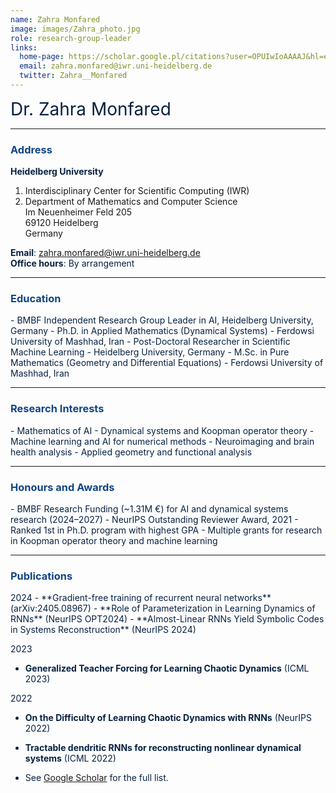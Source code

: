 ```yaml
---
name: Zahra Monfared
image: images/Zahra_photo.jpg
role: research-group-leader
links:
  home-page: https://scholar.google.pl/citations?user=OPUIwIoAAAAJ&hl=en
  email: zahra.monfared@iwr.uni-heidelberg.de 
  twitter: Zahra__Monfared
---
```


<span style="font-size: 2em; color: #072140;">Dr. Zahra Monfared</span>

---

### <span style="color: #114584;">Address</span>

<span style="color: #072140;">**Heidelberg University**  
1. Interdisciplinary Center for Scientific Computing (IWR)  
2. Department of Mathematics and Computer Science  
Im Neuenheimer Feld 205  
69120 Heidelberg  
Germany</span>

<span style="color: #072140;"><strong>Email</strong>: <a href="mailto:zahra.monfared@iwr.uni-heidelberg.de" style="color: #114584;">zahra.monfared@iwr.uni-heidelberg.de</a></span>  
<span style="color: #072140;"><strong>Office hours</strong>: By arrangement</span>

---

### <span style="color: #114584;">Education</span>

<span style="color: #072140;">
- BMBF Independent Research Group Leader in AI, Heidelberg University, Germany  
- Ph.D. in Applied Mathematics (Dynamical Systems) - Ferdowsi University of Mashhad, Iran  
- Post-Doctoral Researcher in Scientific Machine Learning - Heidelberg University, Germany  
- M.Sc. in Pure Mathematics (Geometry and Differential Equations) - Ferdowsi University of Mashhad, Iran  
</span>

---

### <span style="color: #114584;">Research Interests</span>

<span style="color: #072140;">
- Mathematics of AI  
- Dynamical systems and Koopman operator theory  
- Machine learning and AI for numerical methods  
- Neuroimaging and brain health analysis  
- Applied geometry and functional analysis  
</span>

---

### <span style="color: #114584;">Honours and Awards</span>

<span style="color: #072140;">
- BMBF Research Funding (~1.31M €) for AI and dynamical systems research (2024–2027)  
- NeurIPS Outstanding Reviewer Award, 2021  
- Ranked 1st in Ph.D. program with highest GPA  
- Multiple grants for research in Koopman operator theory and machine learning  
</span>

---

### <span style="color: #114584;">Publications</span>

<span style="color: #072140;">
2024  
- **Gradient-free training of recurrent neural networks** (arXiv:2405.08967)  
- **Role of Parameterization in Learning Dynamics of RNNs** (NeurIPS OPT2024)  
- **Almost-Linear RNNs Yield Symbolic Codes in Systems Reconstruction** (NeurIPS 2024)  

2023  
- **Generalized Teacher Forcing for Learning Chaotic Dynamics** (ICML 2023)  

2022  
- **On the Difficulty of Learning Chaotic Dynamics with RNNs** (NeurIPS 2022)  
- **Tractable dendritic RNNs for reconstructing nonlinear dynamical systems** (ICML 2022)  

- See [Google Scholar](https://scholar.google.pl/citations?user=OPUIwIoAAAAJ&hl=en) for the full list.
</span>
